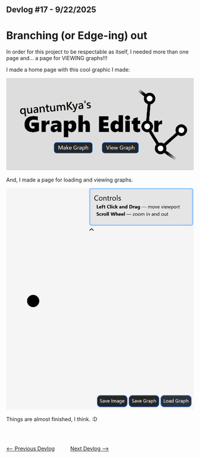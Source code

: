 ## Devlog #17 - 9/22/2025
# Branching (or Edge-ing) out

In order for this project to be respectable as itself, I needed more than one page and... a page for VIEWING graphs!!!

I made a home page with this cool graphic I made:

![Graph Editor Logo](img/devlog_17_logo.png)

And, I made a page for loading and viewing graphs.

![View Page](img/devlog_17_viewer.png)

Things are almost finished, I think. :D

<br>
<br>

[<-- Previous Devlog](DEVLOG_16.md)   [Next Devlog -->](DEVLOG_18.md)